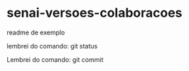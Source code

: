 # senai-versoes-colaboracoes

readme de exemplo

lembrei do comando: git status

Lembrei do comando: git commit


